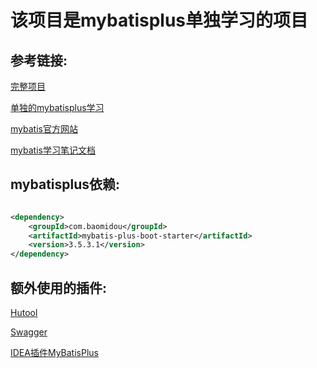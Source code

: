 # 该项目是mybatisplus单独学习的项目

## 参考链接:

[完整项目](https://www.bilibili.com/video/BV1S142197x7/?spm_id_from=333.1391.0.0&vd_source=f622692ec0ed8aeba5d1daa8bfb232ef)

[//]: # (## 单独的mybatisplus学习:)

[单独的mybatisplus学习](https://www.bilibili.com/video/BV1Xu411A7tL?spm_id_from=333.788.videopod.episodes&vd_source=f622692ec0ed8aeba5d1daa8bfb232ef)

[//]: # (## mybatis官方网站:)

[mybatis官方网站](https://baomidou.com/introduce/)

[//]: # (## mybatis学习笔记文档:)

[mybatis学习笔记文档](https://b11et3un53m.feishu.cn/wiki/FYNkwb1i6i0qwCk7lF2caEq5nRe)

## mybatisplus依赖:

```xml

<dependency>
    <groupId>com.baomidou</groupId>
    <artifactId>mybatis-plus-boot-starter</artifactId>
    <version>3.5.3.1</version>
</dependency>
```

## 额外使用的插件:

[Hutool](https://hutool.cn/)

[Swagger](https://swagger.io/)

[IDEA插件MyBatisPlus](https://plugins.jetbrains.com/plugin/12670-mybatisplus)
